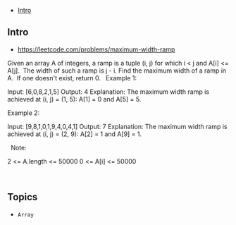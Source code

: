 - [Intro](#intro)

## Intro

- https://leetcode.com/problems/maximum-width-ramp

Given an array A of integers, a ramp is a tuple (i, j) for which i < j and A[i] <= A[j].  The width of such a ramp is j - i.
Find the maximum width of a ramp in A.  If one doesn't exist, return 0.
 
Example 1:

Input: [6,0,8,2,1,5]
Output: 4
Explanation: 
The maximum width ramp is achieved at (i, j) = (1, 5): A[1] = 0 and A[5] = 5.


Example 2:

Input: [9,8,1,0,1,9,4,0,4,1]
Output: 7
Explanation: 
The maximum width ramp is achieved at (i, j) = (2, 9): A[2] = 1 and A[9] = 1.




 
Note:

2 <= A.length <= 50000
0 <= A[i] <= 50000




 



## Topics

- `Array`


